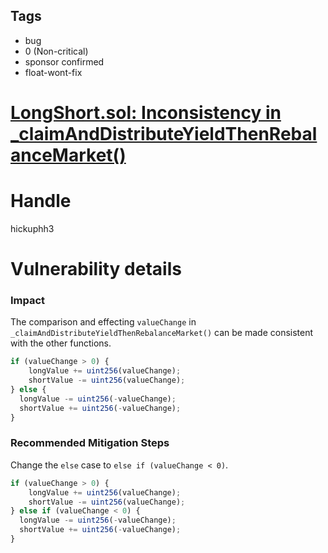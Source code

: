 ## Tags

- bug
- 0 (Non-critical)
- sponsor confirmed
- float-wont-fix

# [LongShort.sol: Inconsistency in _claimAndDistributeYieldThenRebalanceMarket()](https://github.com/code-423n4/2021-08-floatcapital-findings/issues/59) 

# Handle

hickuphh3


# Vulnerability details

### Impact

The comparison and effecting `valueChange` in `_claimAndDistributeYieldThenRebalanceMarket()` can be made consistent with the other functions.

```jsx
if (valueChange > 0) {
	longValue += uint256(valueChange);
	shortValue -= uint256(valueChange);
} else {
  longValue -= uint256(-valueChange);
  shortValue += uint256(-valueChange);
}
```

### Recommended Mitigation Steps

Change the `else` case to `else if (valueChange < 0)`.

```jsx
if (valueChange > 0) {
	longValue += uint256(valueChange);
	shortValue -= uint256(valueChange);
} else if (valueChange < 0) {
  longValue -= uint256(-valueChange);
  shortValue += uint256(-valueChange);
}
```

